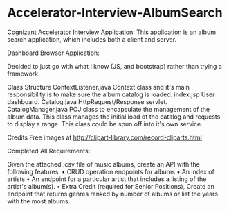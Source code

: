 # Accelerator-Interview-AlbumSearch
Cognizant Accelerator Interview Application: This application is an album search application, which includes both a client and server.

Dashboard Browser Application: 

Decided to just go with what I know (JS, and bootstrap) rather than trying a framework.

Class Structure
  ContextListener.java   Context class and it's main responsibility is to make sure the album catalog is loaded.
  index.jsp  User dashboard.
  Catalog.java   HttpRequest/Response servlet.
  CatalogManager.java  POJ class to encapsulate the management of the album data.  This class manages the initial load of 
                       the catalog and requests to display a range.
                       This class could be spun off into it's own service.
                       
Credits
Free images at http://clipart-library.com/record-cliparts.html

Completed All Requirements:

Given the attached .csv file of music albums, create an API with the following features:
• CRUD operation endpoints for albums
• An index of artists
• An endpoint for a particular artist that includes a listing of the artist's album(s).
• Extra Credit (required for Senior Positions), Create an endpoint that returns genres ranked by number of albums
or list the years with the most albums.
